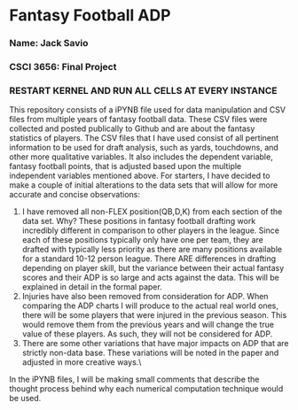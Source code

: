# Fantasy Football ADP

### Name: Jack Savio

### CSCI 3656: Final Project

### RESTART KERNEL AND RUN ALL CELLS AT EVERY INSTANCE


This repository consists of a iPYNB file used for data manipulation and CSV files from multiple years of fantasy football data. These CSV files were collected and posted publically to Github and are about the fantasy statistics of players. The CSV files that I have used consist of all pertinent information to be used for draft analysis, such as yards, touchdowns, and other more qualitative variables. It also includes the dependent variable, fantasy football points, that is adjusted based upon the multiple independent variables mentioned above. For starters, I have decided to make a couple of initial alterations to the data sets that will allow for more accurate and concise observations:
1. I have removed all non-FLEX position(QB,D,K) from each section of the data set. Why? These positions in fantasy football drafting work incredibly different in comparison to other players in the league. Since each of these positions typically only have one per team, they are drafted with typically less priority as there are many positions available for a standard 10-12 person league. There ARE differences in drafting depending on player skill, but the variance between their actual fantasy scores and their ADP is so large and acts against the data. This will be explained in detail in the formal paper.
2. Injuries have also been removed from consideration for ADP. When comparing the ADP charts I will produce to the actual real world ones, there will be some players that were injured in the previous season. This would remove them from the previous years and will change the true value of these players. As such, they will not be considered for ADP.
3. There are some other variations that have major impacts on ADP that are strictly non-data base. These variations will be noted in the paper and adjusted in more creative ways.\

In the iPYNB files, I will be making small comments that describe the thought process behind why each numerical computation technique would be used.
